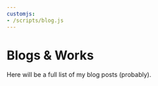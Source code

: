 ```yaml
---
customjs:
- /scripts/blog.js
---
```

# Blogs & Works

Here will be a full list of my blog posts (probably).

<div id="blogs"></div>
